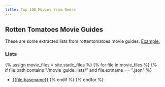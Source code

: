 ```yaml
---
title: Top 100 Movies from Genre
---
```


## Rotten Tomatoes Movie Guides

These are some extracted lists from rottentomatoes movie guides. [Example.](https://editorial.rottentomatoes.com/guide/all-a24-movies-ranked/)

### Lists

{% assign movie_files = site.static_files %}
{% for file in movie_files %}
{% if file.path contains "/movie_guide_lists/" and file.extname == ".json" %}

- [{{file.basename}}](https://silentdot.github.io/radarr-lists/movie_guide_lists/{{file.name}})
  {% endif %}
  {% endfor %}
